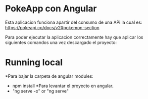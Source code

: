 # PokeApp con Angular 

Esta aplicacion funciona apartir del consumo de una APi la cual es:
https://pokeapi.co/docs/v2#pokemon-section

Para poder ejecutar la aplicacion correctamente hay que aplicar los siguientes comandos una vez descargado el proyecto:

# Running local
*Para bajar la carpeta de angular modules:
 - npm install
*Para levantar el proyecto en angular.
 - "ng serve -o" or "ng serve"
